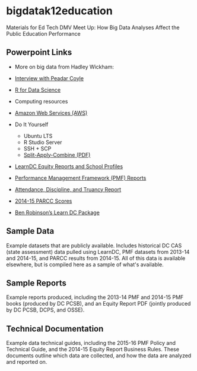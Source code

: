 # bigdatak12education
Materials for Ed Tech DMV Meet Up: How Big Data Analyses Affect the Public Education Performance

## Powerpoint Links
- More on big data from Hadley Wickham:
 - [Interview with Peadar Coyle](https://peadarcoyle.wordpress.com/2015/08/02/interview-with-a-data-scientist-hadley-wickham/)
 - [R for Data Science](http://r4ds.had.co.nz/intro.html)

- Computing resources
 - [Amazon Web Services (AWS)]()
 - Do It Yourself
    - Ubuntu LTS
    - R Studio Server
    - SSH + SCP
    - [Split-Apply-Combine (PDF)](https://www.jstatsoft.org/article/view/v040i01/v40i01.pdf)

- [LearnDC Equity Reports and School Profiles](http://learndc.org/)
- [Performance Management Framework (PMF) Reports](http://www.dcpcsb.org/2015-school-profiles-and-pmf-tiers)
- [Attendance, Discipline, and Truancy Report](http://www.dcpcsb.org/report/attendance-discipline-and-truancy-report)
- [2014-15 PARCC Scores](http://osse.dc.gov/parcc)
- [Ben Robinson’s Learn DC Package](http://github.com/benjaminrobinson/LearnDC)



## Sample Data
Example datasets that are publicly available. 
Includes historical DC CAS (state assessment) data pulled using LearnDC, 
PMF datasets from 2013-14 and 2014-15,
and PARCC results from 2014-15. All of this data is available elsewhere, but
is compiled here as a sample of what's available.

## Sample Reports
Example reports produced, including the 2013-14 PMF and 2014-15 PMF books (produced by DC PCSB),
and an Equity Report PDF (jointly produced by DC PCSB, DCPS, and OSSE).

## Technical Documentation
Example data technical guides, including the 2015-16 PMF Policy and Technical Guide, and the 2014-15 Equity Report Business Rules. These documents outline which data are collected, and how the data are analyzed and reported on.

